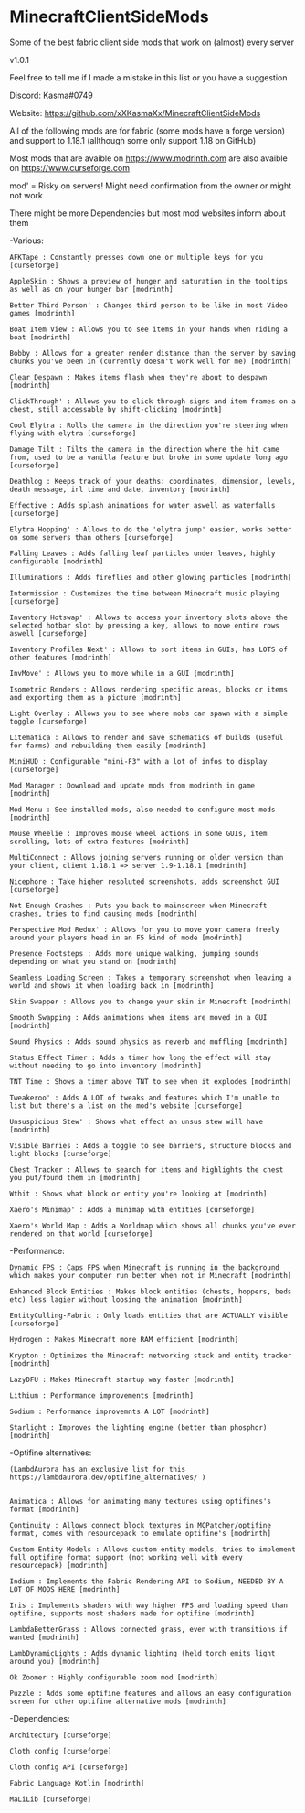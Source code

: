 # MinecraftClientSideMods
Some of the best fabric client side mods that work on (almost) every server

v1.0.1
 
 
Feel free to tell me if I made a mistake in this list or you have a suggestion

Discord: Kasma#0749

Website: https://github.com/xXKasmaXx/MinecraftClientSideMods
	

All of the following mods are for fabric (some mods have a forge version) and support to 1.18.1 (allthough some only support 1.18 on GitHub)

Most mods that are avaible on https://www.modrinth.com are also avaible on https://www.curseforge.com

mod' = Risky on servers! Might need confirmation from the owner or might not work

There might be more Dependencies but most mod websites inform about them


-Various:
	
	AFKTape : Constantly presses down one or multiple keys for you [curseforge]
	
	AppleSkin : Shows a preview of hunger and saturation in the tooltips as well as on your hunger bar [modrinth]
	
	Better Third Person' : Changes third person to be like in most Video games [modrinth]
	
	Boat Item View : Allows you to see items in your hands when riding a boat [modrinth]
	
	Bobby : Allows for a greater render distance than the server by saving chunks you've been in (currently doesn't work well for me) [modrinth]
	
	Clear Despawn : Makes items flash when they're about to despawn [modrinth]
	
	ClickThrough' : Allows you to click through signs and item frames on a chest, still accessable by shift-clicking [modrinth]
	
	Cool Elytra : Rolls the camera in the direction you're steering when flying with elytra [curseforge]
	
	Damage Tilt : Tilts the camera in the direction where the hit came from, used to be a vanilla feature but broke in some update long ago [curseforge]
	
	Deathlog : Keeps track of your deaths: coordinates, dimension, levels, death message, irl time and date, inventory [modrinth]
	
	Effective : Adds splash animations for water aswell as waterfalls [curseforge]
	
	Elytra Hopping' : Allows to do the 'elytra jump' easier, works better on some servers than others [curseforge]
	
	Falling Leaves : Adds falling leaf particles under leaves, highly configurable [modrinth]
	
	Illuminations : Adds fireflies and other glowing particles [modrinth]
	
	Intermission : Customizes the time between Minecraft music playing [curseforge]
	
	Inventory Hotswap' : Allows to access your inventory slots above the selected hotbar slot by pressing a key, allows to move entire rows aswell [curseforge]
	
	Inventory Profiles Next' : Allows to sort items in GUIs, has LOTS of other features [modrinth]
	
	InvMove' : Allows you to move while in a GUI [modrinth]
	
	Isometric Renders : Allows rendering specific areas, blocks or items and exporting them as a picture [modrinth]
	
	Light Overlay : Allows you to see where mobs can spawn with a simple toggle [curseforge]
	
	Litematica : Allows to render and save schematics of builds (useful for farms) and rebuilding them easily [modrinth]
	
	MiniHUD : Configurable "mini-F3" with a lot of infos to display [curseforge]
	
	Mod Manager : Download and update mods from modrinth in game [modrinth]
	
	Mod Menu : See installed mods, also needed to configure most mods [modrinth]
	
	Mouse Wheelie : Improves mouse wheel actions in some GUIs, item scrolling, lots of extra features [modrinth]
	
	MultiConnect : Allows joining servers running on older version than your client, client 1.18.1 => server 1.9-1.18.1 [modrinth]
	
	Nicephore : Take higher resoluted screenshots, adds screenshot GUI [curseforge]
	
	Not Enough Crashes : Puts you back to mainscreen when Minecraft crashes, tries to find causing mods [modrinth]
	
	Perspective Mod Redux' : Allows for you to move your camera freely around your players head in an F5 kind of mode [modrinth]
	
	Presence Footsteps : Adds more unique walking, jumping sounds depending on what you stand on [modrinth]
	
	Seamless Loading Screen : Takes a temporary screenshot when leaving a world and shows it when loading back in [modrinth]
	
	Skin Swapper : Allows you to change your skin in Minecraft [modrinth]
	
	Smooth Swapping : Adds animations when items are moved in a GUI [modrinth]
	
	Sound Physics : Adds sound physics as reverb and muffling [modrinth]
	
	Status Effect Timer : Adds a timer how long the effect will stay without needing to go into inventory [modrinth]
	
	TNT Time : Shows a timer above TNT to see when it explodes [modrinth]
	
	Tweakeroo' : Adds A LOT of tweaks and features which I'm unable to list but there's a list on the mod's website [curseforge]
	
	Unsuspicious Stew' : Shows what effect an unsus stew will have [modrinth]
	
	Visible Barries : Adds a toggle to see barriers, structure blocks and light blocks [curseforge]
	
	Chest Tracker : Allows to search for items and highlights the chest you put/found them in [modrinth]
	
	Wthit : Shows what block or entity you're looking at [modrinth]
	
	Xaero's Minimap' : Adds a minimap with entities [curseforge]
	
	Xaero's World Map : Adds a Worldmap which shows all chunks you've ever rendered on that world [curseforge]
	
	
-Performance:
	
	Dynamic FPS : Caps FPS when Minecraft is running in the background which makes your computer run better when not in Minecraft [modrinth]
	
	Enhanced Block Entities : Makes block entities (chests, hoppers, beds etc) less lagier without loosing the animation [modrinth]
	
	EntityCulling-Fabric : Only loads entities that are ACTUALLY visible [curseforge]
	
	Hydrogen : Makes Minecraft more RAM efficient [modrinth]
	
	Krypton : Optimizes the Minecraft networking stack and entity tracker [modrinth]
	
	LazyDFU : Makes Minecraft startup way faster [modrinth]
	
	Lithium : Performance improvements [modrinth]
	
	Sodium : Performance improvemnts A LOT [modrinth]
	
	Starlight : Improves the lighting engine (better than phosphor) [modrinth]
	
	
-Optifine alternatives:
	
	(LambdAurora has an exclusive list for this https://lambdaurora.dev/optifine_alternatives/ )
	
	
	Animatica : Allows for animating many textures using optifines's format [modrinth]
	
	Continuity : Allows connect block textures in MCPatcher/optifine format, comes with resourcepack to emulate optifine's [modrinth]
	
	Custom Entity Models : Allows custom entity models, tries to implement full optifine format support (not working well with every resourcepack) [modrinth]
	
	Indium : Implements the Fabric Rendering API to Sodium, NEEDED BY A LOT OF MODS HERE [modrinth]
	
	Iris : Implements shaders with way higher FPS and loading speed than optifine, supports most shaders made for optifine [modrinth]
	
	LambdaBetterGrass : Allows connected grass, even with transitions if wanted [modrinth]
	
	LambDynamicLights : Adds dynamic lighting (held torch emits light around you) [modrinth]
	
	Ok Zoomer : Highly configurable zoom mod [modrinth]
	
	Puzzle : Adds some optifine features and allows an easy configuration screen for other optifine alternative mods [modrinth]
	
	
-Dependencies:
	
	Architectury [curseforge]
	
	Cloth config [curseforge]
	
	Cloth config API [curseforge]
	
	Fabric Language Kotlin [modrinth]
	
	MaLiLib [curseforge]
	
	
